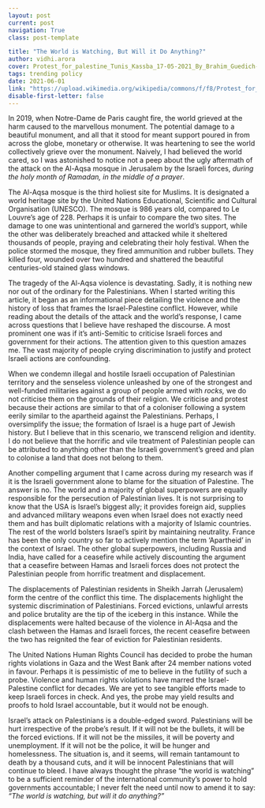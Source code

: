 ```yaml
---
layout: post
current: post
navigation: True
class: post-template

title: "The World is Watching, But Will it Do Anything?"
author: vidhi.arora
cover: Protest_for_palestine_Tunis_Kassba_17-05-2021_By_Brahim_Guedich-3667.jpg
tags: trending policy
date: 2021-06-01
link: "https://upload.wikimedia.org/wikipedia/commons/f/f8/Protest_for_palestine_Tunis_Kassba_17-05-2021_By_Brahim_Guedich-3667.jpg"
disable-first-letter: false
---
```

<p class="ql-align-justify">In 2019, when Notre-Dame de Paris caught fire, the world grieved at the harm caused to the marvellous monument. The potential damage to a beautiful monument, and all that it stood for meant support poured in from across the globe, monetary or otherwise. It was heartening to see the world collectively grieve over the monument. Naively, I had believed the world cared, so I was astonished to notice not a peep about the ugly aftermath of the attack on the Al-Aqsa mosque in Jerusalem by the Israeli forces, <em >during the holy month of Ramadan, in the middle of a prayer</em>.</p><p class="ql-align-justify">The Al-Aqsa mosque is the third holiest site for Muslims. It is designated a world heritage site by the United Nations Educational, Scientific and Cultural Organisation (UNESCO). The mosque is 986 years old, compared to Le Louvre’s age of 228. Perhaps it is unfair to compare the two sites. The damage to one was unintentional and garnered the world’s support, while the other was deliberately breached and attacked while it sheltered thousands of people, praying and celebrating their holy festival. When the police stormed the mosque, they fired ammunition and rubber bullets. They killed four, wounded over two hundred and shattered the beautiful centuries-old stained glass windows.</p><p class="ql-align-justify">The tragedy of the Al-Aqsa violence is devastating. Sadly, it is nothing new nor out of the ordinary for the Palestinians. When I started writing this article, it began as an informational piece detailing the violence and the history of loss that frames the Israel-Palestine conflict. However, while reading about the details of the attack and the world’s response, I came across questions that I believe have reshaped the discourse. A most prominent one was if it’s anti-Semitic to criticise Israeli forces and government for their actions. The attention given to this question amazes me. The vast majority of people crying discrimination to justify and protect Israeli actions are confounding.&nbsp;</p><p class="ql-align-justify">When we condemn illegal and hostile Israeli occupation of Palestinian territory and the senseless violence unleashed by one of the strongest and well-funded militaries against a group of people armed with <em >rocks, </em>we do not criticise them on the grounds of their religion. We criticise and protest because their actions are similar to that of a coloniser following a system eerily similar to the apartheid against the Palestinians. Perhaps, I oversimplify the issue; the formation of Israel is a huge part of Jewish history. But I believe that in this scenario, we transcend religion and identity. I do not believe that the horrific and vile treatment of Palestinian people can be attributed to anything other than the Israeli government’s greed and plan to colonise a land that does not belong to them.&nbsp;&nbsp;&nbsp;</p><p class="ql-align-justify">Another compelling argument that I came across during my research was if it is the Israeli government alone to blame for the situation of Palestine. The answer is no. The world and a majority of global superpowers are equally responsible for the persecution of Palestinian lives. It is not surprising to know that the USA is Israel’s biggest ally; it provides foreign aid, supplies and advanced military weapons even when Israel does not exactly need them and has built diplomatic relations with a majority of Islamic countries. The rest of the world bolsters Israel’s spirit by maintaining neutrality. France has been the only country so far to actively mention the term ‘Apartheid’ in the context of Israel. The other global superpowers, including Russia and India, have called for a ceasefire while actively discounting the argument that a ceasefire between Hamas and Israeli forces does not protect the Palestinian people from horrific treatment and displacement.&nbsp;&nbsp;</p><p class="ql-align-justify">The displacements of Palestinian residents in Sheikh Jarrah (Jerusalem) form the centre of the conflict this time. The displacements highlight the systemic discrimination of Palestinians. Forced evictions, unlawful arrests and police brutality are the tip of the iceberg in this instance. While the displacements were halted because of the violence in Al-Aqsa and the clash between the Hamas and Israeli forces, the recent ceasefire between the two has reignited the fear of eviction for Palestinian residents.&nbsp;</p><p class="ql-align-justify">The United Nations Human Rights Council has decided to probe the human rights violations in Gaza and the West Bank after 24 member nations voted in favour. Perhaps it is pessimistic of me to believe in the futility of such a probe. Violence and human rights violations have marred the Israel-Palestine conflict for decades. We are yet to see tangible efforts made to keep Israeli forces in check. And yes, the probe may yield results and proofs to hold Israel accountable, but it would not be enough.&nbsp;</p><p class="ql-align-justify">Israel’s attack on Palestinians is a double-edged sword. Palestinians will be hurt irrespective of the probe’s result. If it will not be the bullets, it will be the forced evictions. If it will not be the missiles, it will be poverty and unemployment. If it will not be the police, it will be hunger and homelessness. The situation is, and it seems, will remain tantamount to death by a thousand cuts, and it will be innocent Palestinians that will continue to bleed. I have always thought the phrase “the world is watching” to be a sufficient reminder of the international community’s power to hold governments accountable; I never felt the need until now to amend it to say: <em >“The world is watching, but will it do anything?”</em></p>
